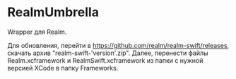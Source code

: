# RealmUmbrella

Wrapper для Realm.

Для обновления, перейти в https://github.com/realm/realm-swift/releases, скачать архив "realm-swift-'version'.zip".
Далее, перенести файлы Realm.xcframework и RealmSwift.xcframework из папки с нужной версией XCode в папку Frameworks.
